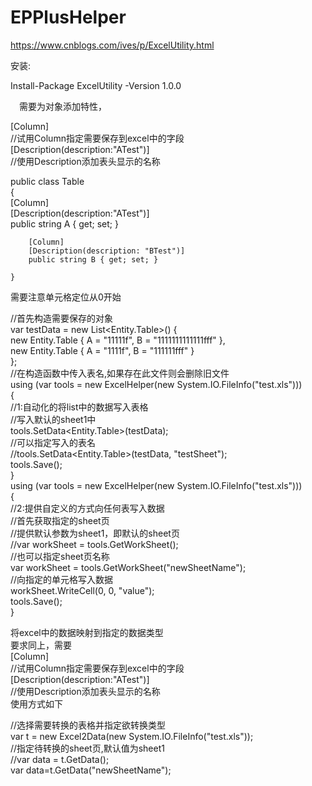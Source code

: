 # EPPlusHelper
https://www.cnblogs.com/ives/p/ExcelUtility.html


安装:

Install-Package ExcelUtility -Version 1.0.0

　需要为对象添加特性，

[Column]  
//试用Column指定需要保存到excel中的字段  
[Description(description:"ATest")]  
//使用Description添加表头显示的名称  


public class Table  
    {  
        [Column]  
        [Description(description:"ATest")]  
        public string A { get; set; }  

        [Column]  
        [Description(description: "BTest")]  
        public string B { get; set; }  

    }  

需要注意单元格定位从0开始  

//首先构造需要保存的对象  
var testData = new List<Entity.Table>() {  
                    new Entity.Table { A = "11111f", B = "1111111111111fff" },  
                    new Entity.Table { A = "1111f", B = "111111fff" }  
                };  
            //在构造函数中传入表名,如果存在此文件则会删除旧文件  
            using (var tools = new ExcelHelper(new System.IO.FileInfo("test.xls")))  
            {  
                //1:自动化的将list中的数据写入表格  
                //写入默认的sheet1中  
                tools.SetData<Entity.Table>(testData);  
                //可以指定写入的表名  
                //tools.SetData<Entity.Table>(testData, "testSheet");  
                tools.Save();  
            }  
            using (var tools = new ExcelHelper(new System.IO.FileInfo("test.xls")))  
            {  
                //2:提供自定义的方式向任何表写入数据  
                //首先获取指定的sheet页  
                //提供默认参数为sheet1，即默认的sheet页  
                //var workSheet = tools.GetWorkSheet();  
                //也可以指定sheet页名称  
                var workSheet = tools.GetWorkSheet("newSheetName");  
                //向指定的单元格写入数据  
                workSheet.WriteCell(0, 0, "value");  
                tools.Save();  
            }  

将excel中的数据映射到指定的数据类型  
要求同上，需要  
[Column]  
//试用Column指定需要保存到excel中的字段  
[Description(description:"ATest")]  
//使用Description添加表头显示的名称  
使用方式如下  

//选择需要转换的表格并指定欲转换类型  
var t = new Excel2Data<Table>(new System.IO.FileInfo("test.xls"));  
//指定待转换的sheet页,默认值为sheet1  
//var data = t.GetData();  
var data=t.GetData("newSheetName");  
